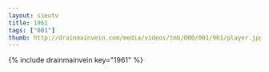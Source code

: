 ```yaml
--- 
layout: sieutv
title: 1961
tags: ["001"]
thumb: http://drainmainvein.com/media/videos/tmb/000/001/961/player.jpg
---
```

{% include drainmainvein key="1961" %} 
